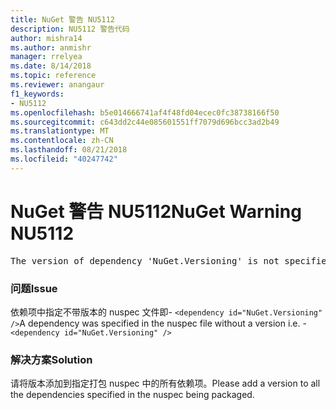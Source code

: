 ```yaml
---
title: NuGet 警告 NU5112
description: NU5112 警告代码
author: mishra14
ms.author: anmishr
manager: rrelyea
ms.date: 8/14/2018
ms.topic: reference
ms.reviewer: anangaur
f1_keywords:
- NU5112
ms.openlocfilehash: b5e014666741af4f48fd04ecec0fc38738166f50
ms.sourcegitcommit: c643dd2c44e085601551ff7079d696bcc3ad2b49
ms.translationtype: MT
ms.contentlocale: zh-CN
ms.lasthandoff: 08/21/2018
ms.locfileid: "40247742"
---
```

# <a name="nuget-warning-nu5112"></a><span data-ttu-id="ea0b1-103">NuGet 警告 NU5112</span><span class="sxs-lookup"><span data-stu-id="ea0b1-103">NuGet Warning NU5112</span></span>
<pre>The version of dependency 'NuGet.Versioning' is not specified. Specify the version of dependency and rebuild your package.</pre>

### <a name="issue"></a><span data-ttu-id="ea0b1-104">问题</span><span class="sxs-lookup"><span data-stu-id="ea0b1-104">Issue</span></span>

<span data-ttu-id="ea0b1-105">依赖项中指定不带版本的 nuspec 文件即- `<dependency id="NuGet.Versioning" />`</span><span class="sxs-lookup"><span data-stu-id="ea0b1-105">A dependency was specified in the nuspec file without a version i.e. - `<dependency id="NuGet.Versioning" />`</span></span>


### <a name="solution"></a><span data-ttu-id="ea0b1-106">解决方案</span><span class="sxs-lookup"><span data-stu-id="ea0b1-106">Solution</span></span>

<span data-ttu-id="ea0b1-107">请将版本添加到指定打包 nuspec 中的所有依赖项。</span><span class="sxs-lookup"><span data-stu-id="ea0b1-107">Please add a version to all the dependencies specified in the nuspec being packaged.</span></span>


